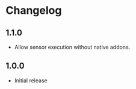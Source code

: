 # Changelog

## 1.1.0
 - Allow sensor execution without native addons.

## 1.0.0
 - Initial release
